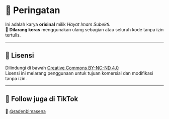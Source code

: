 # 📌 Peringatan

Ini adalah karya **orisinal** milik *Hayat Imam Subekti*.  
📛 **Dilarang keras** menggunakan ulang sebagian atau seluruh kode tanpa izin tertulis.

---

## 📄 Lisensi

Dilindungi di bawah [Creative Commons BY-NC-ND 4.0](https://creativecommons.org/licenses/by-nc-nd/4.0/)  
Lisensi ini melarang penggunaan untuk tujuan komersial dan modifikasi tanpa izin.

---

## 📢 Follow juga di TikTok  
🔗 [@radenbimasena](https://www.tiktok.com/@radenbimasena)
